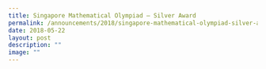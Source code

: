```yaml
---
title: Singapore Mathematical Olympiad – Silver Award
permalink: /announcements/2018/singapore-mathematical-olympiad-silver-award/
date: 2018-05-22
layout: post
description: ""
image: ""
---
```

